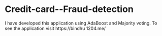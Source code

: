 # Credit-card--Fraud-detection
I have developed this application using AdaBoost and Majority voting. To see the application visit https://bindhu 1204.me/
